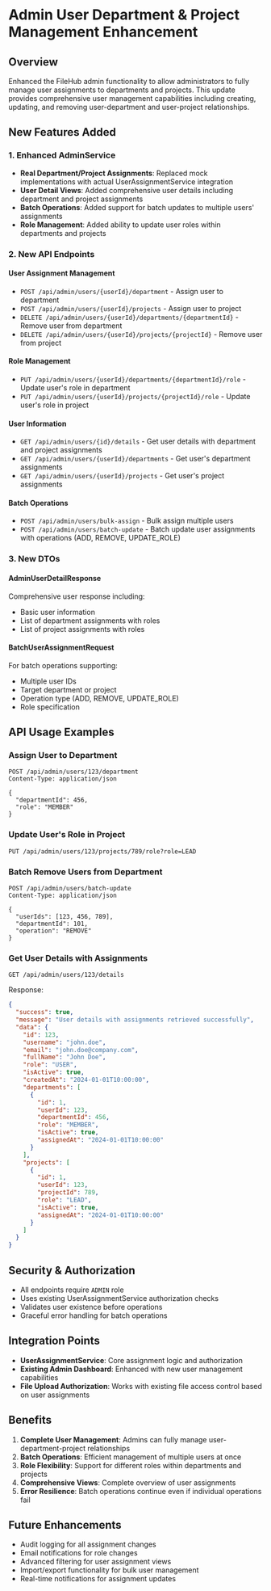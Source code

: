 # Admin User Department & Project Management Enhancement

## Overview
Enhanced the FileHub admin functionality to allow administrators to fully manage user assignments to departments and projects. This update provides comprehensive user management capabilities including creating, updating, and removing user-department and user-project relationships.

## New Features Added

### 1. Enhanced AdminService
- **Real Department/Project Assignments**: Replaced mock implementations with actual UserAssignmentService integration
- **User Detail Views**: Added comprehensive user details including department and project assignments
- **Batch Operations**: Added support for batch updates to multiple users' assignments
- **Role Management**: Added ability to update user roles within departments and projects

### 2. New API Endpoints

#### User Assignment Management
- `POST /api/admin/users/{userId}/department` - Assign user to department
- `POST /api/admin/users/{userId}/projects` - Assign user to project
- `DELETE /api/admin/users/{userId}/departments/{departmentId}` - Remove user from department
- `DELETE /api/admin/users/{userId}/projects/{projectId}` - Remove user from project

#### Role Management
- `PUT /api/admin/users/{userId}/departments/{departmentId}/role` - Update user's role in department
- `PUT /api/admin/users/{userId}/projects/{projectId}/role` - Update user's role in project

#### User Information
- `GET /api/admin/users/{id}/details` - Get user details with department and project assignments
- `GET /api/admin/users/{userId}/departments` - Get user's department assignments
- `GET /api/admin/users/{userId}/projects` - Get user's project assignments

#### Batch Operations
- `POST /api/admin/users/bulk-assign` - Bulk assign multiple users
- `POST /api/admin/users/batch-update` - Batch update user assignments with operations (ADD, REMOVE, UPDATE_ROLE)

### 3. New DTOs

#### AdminUserDetailResponse
Comprehensive user response including:
- Basic user information
- List of department assignments with roles
- List of project assignments with roles

#### BatchUserAssignmentRequest
For batch operations supporting:
- Multiple user IDs
- Target department or project
- Operation type (ADD, REMOVE, UPDATE_ROLE)
- Role specification

## API Usage Examples

### Assign User to Department
```http
POST /api/admin/users/123/department
Content-Type: application/json

{
  "departmentId": 456,
  "role": "MEMBER"
}
```

### Update User's Role in Project
```http
PUT /api/admin/users/123/projects/789/role?role=LEAD
```

### Batch Remove Users from Department
```http
POST /api/admin/users/batch-update
Content-Type: application/json

{
  "userIds": [123, 456, 789],
  "departmentId": 101,
  "operation": "REMOVE"
}
```

### Get User Details with Assignments
```http
GET /api/admin/users/123/details
```

Response:
```json
{
  "success": true,
  "message": "User details with assignments retrieved successfully",
  "data": {
    "id": 123,
    "username": "john.doe",
    "email": "john.doe@company.com",
    "fullName": "John Doe",
    "role": "USER",
    "isActive": true,
    "createdAt": "2024-01-01T10:00:00",
    "departments": [
      {
        "id": 1,
        "userId": 123,
        "departmentId": 456,
        "role": "MEMBER",
        "isActive": true,
        "assignedAt": "2024-01-01T10:00:00"
      }
    ],
    "projects": [
      {
        "id": 1,
        "userId": 123,
        "projectId": 789,
        "role": "LEAD",
        "isActive": true,
        "assignedAt": "2024-01-01T10:00:00"
      }
    ]
  }
}
```

## Security & Authorization
- All endpoints require `ADMIN` role
- Uses existing UserAssignmentService authorization checks
- Validates user existence before operations
- Graceful error handling for batch operations

## Integration Points
- **UserAssignmentService**: Core assignment logic and authorization
- **Existing Admin Dashboard**: Enhanced with new user management capabilities
- **File Upload Authorization**: Works with existing file access control based on user assignments

## Benefits
1. **Complete User Management**: Admins can fully manage user-department-project relationships
2. **Batch Operations**: Efficient management of multiple users at once
3. **Role Flexibility**: Support for different roles within departments and projects
4. **Comprehensive Views**: Complete overview of user assignments
5. **Error Resilience**: Batch operations continue even if individual operations fail

## Future Enhancements
- Audit logging for all assignment changes
- Email notifications for role changes
- Advanced filtering for user assignment views
- Import/export functionality for bulk user management
- Real-time notifications for assignment updates
